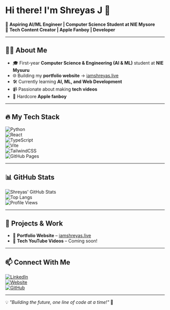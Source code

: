 # Hi there! I'm Shreyas J 👋  

🚀 **Aspiring AI/ML Engineer | Computer Science Student at NIE Mysore**  
🎥 **Tech Content Creator | Apple Fanboy | Developer**  

---

## 🧑‍💻 About Me  
- 🎓 First-year **Computer Science & Engineering (AI & ML)** student at **NIE Mysuru**  
- 🌐 Building my **portfolio website** → [iamshreyas.live](https://iamshreyas.live)  
- 🛠 Currently learning **AI, ML, and Web Development**  
- 📹 Passionate about making **tech videos**  
- 🍏 Hardcore **Apple fanboy**  

---

## 🔥 My Tech Stack  
![Python](https://img.shields.io/badge/Python-3776AB?style=for-the-badge&logo=python&logoColor=white)  
![React](https://img.shields.io/badge/React-61DAFB?style=for-the-badge&logo=react&logoColor=black)  
![TypeScript](https://img.shields.io/badge/TypeScript-007ACC?style=for-the-badge&logo=typescript&logoColor=white)  
![Vite](https://img.shields.io/badge/Vite-646CFF?style=for-the-badge&logo=vite&logoColor=white)  
![TailwindCSS](https://img.shields.io/badge/TailwindCSS-06B6D4?style=for-the-badge&logo=tailwindcss&logoColor=white)  
![GitHub Pages](https://img.shields.io/badge/GitHub%20Pages-222222?style=for-the-badge&logo=githubpages&logoColor=white)  

---

## 📊 GitHub Stats  
![Shreyas' GitHub Stats](https://github-readme-stats.vercel.app/api?username=SmartKidzee&show_icons=true&theme=radical)  
![Top Langs](https://github-readme-stats.vercel.app/api/top-langs/?username=SmartKidzee&layout=compact&theme=radical)  
![Profile Views](https://komarev.com/ghpvc/?username=SmartKidzee&color=blue)  

---

## 📌 Projects & Work  
- 🎨 **Portfolio Website** – [iamshreyas.live](https://iamshreyas.live)
- 🎤 **Tech YouTube Videos** – Coming soon!  

---

## 📫 Connect With Me  
[![LinkedIn](https://img.shields.io/badge/LinkedIn-0A66C2?style=for-the-badge&logo=linkedin&logoColor=white)](https://www.linkedin.com/in/smartshreyas)  
[![Website](https://img.shields.io/badge/Website-iamshreyas.live-FF6F61?style=for-the-badge&logo=googlechrome&logoColor=white)](https://iamshreyas.live)  
[![GitHub](https://img.shields.io/badge/GitHub-shreyas--j-181717?style=for-the-badge&logo=github&logoColor=white)](https://github.com/SmartKidzee)  

---

💡 _"Building the future, one line of code at a time!"_ 🚀  

